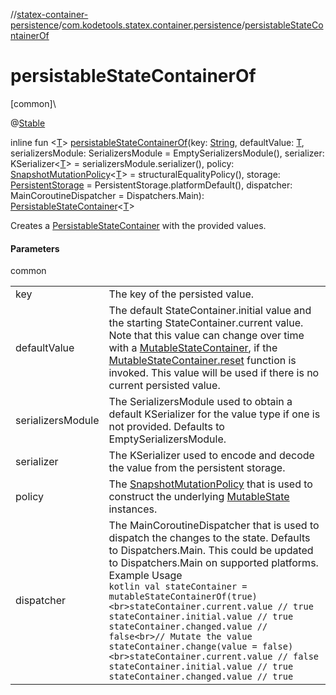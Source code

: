 //[statex-container-persistence](../../index.md)/[com.kodetools.statex.container.persistence](index.md)/[persistableStateContainerOf](persistable-state-container-of.md)

# persistableStateContainerOf

[common]\

@[Stable](https://developer.android.com/reference/kotlin/androidx/compose/runtime/Stable.html)

inline fun &lt;[T](persistable-state-container-of.md)&gt; [persistableStateContainerOf](persistable-state-container-of.md)(key: [String](https://kotlinlang.org/api/core/kotlin-stdlib/kotlin/-string/index.html), defaultValue: [T](persistable-state-container-of.md), serializersModule: SerializersModule = EmptySerializersModule(), serializer: KSerializer&lt;[T](persistable-state-container-of.md)&gt; = serializersModule.serializer(), policy: [SnapshotMutationPolicy](https://developer.android.com/reference/kotlin/androidx/compose/runtime/SnapshotMutationPolicy.html)&lt;[T](persistable-state-container-of.md)&gt; = structuralEqualityPolicy(), storage: [PersistentStorage](-persistent-storage/index.md) = PersistentStorage.platformDefault(), dispatcher: MainCoroutineDispatcher = Dispatchers.Main): [PersistableStateContainer](-persistable-state-container/index.md)&lt;[T](persistable-state-container-of.md)&gt;

Creates a [PersistableStateContainer](-persistable-state-container/index.md) with the provided values.

#### Parameters

common

| | |
|---|---|
| key | The key of the persisted value. |
| defaultValue | The default StateContainer.initial value and the starting StateContainer.current value. Note that this value can change over time with a [MutableStateContainer](../../../statex-container/statex-container/com.kodetools.statex.container/-mutable-state-container/index.md), if the [MutableStateContainer.reset](-persistable-state-container/index.md#-1811025550%2FFunctions%2F1919035847) function is invoked. This value will be used if there is no current persisted value. |
| serializersModule | The SerializersModule used to obtain a default KSerializer for the value type if one is not provided. Defaults to EmptySerializersModule. |
| serializer | The KSerializer used to encode and decode the value from the persistent storage. |
| policy | The [SnapshotMutationPolicy](https://developer.android.com/reference/kotlin/androidx/compose/runtime/SnapshotMutationPolicy.html) that is used to construct the underlying [MutableState](https://developer.android.com/reference/kotlin/androidx/compose/runtime/MutableState.html) instances. |
| dispatcher | The MainCoroutineDispatcher that is used to dispatch the changes to the state. Defaults to Dispatchers.Main. This could be updated to Dispatchers.Main on supported platforms.<br>Example Usage<br>```kotlin val stateContainer = mutableStateContainerOf(true)<br>stateContainer.current.value // true stateContainer.initial.value // true stateContainer.changed.value // false<br>// Mutate the value stateContainer.change(value = false)<br>stateContainer.current.value // false stateContainer.initial.value // true stateContainer.changed.value // true ``` |
